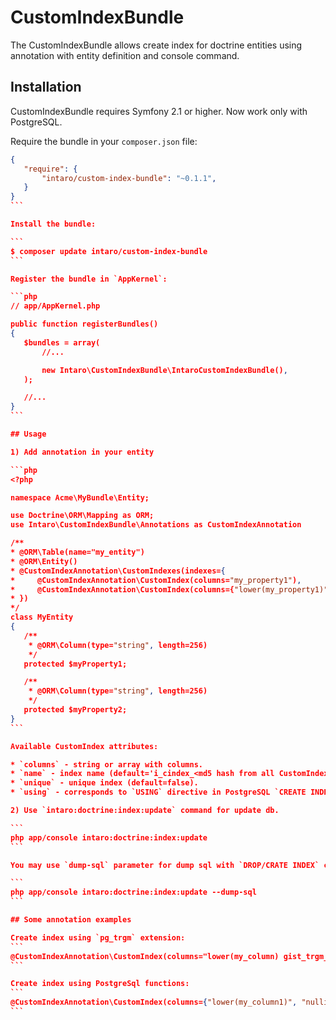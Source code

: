 # CustomIndexBundle

The CustomIndexBundle allows create index for doctrine entities using annotation with entity definition and console command.

## Installation

CustomIndexBundle requires Symfony 2.1 or higher. Now work only with PostgreSQL.

Require the bundle in your `composer.json` file:

 ````json
{
    "require": {
        "intaro/custom-index-bundle": "~0.1.1",
    }
}
```

Install the bundle:

```
$ composer update intaro/custom-index-bundle
```

Register the bundle in `AppKernel`:

```php
// app/AppKernel.php

public function registerBundles()
{
    $bundles = array(
        //...

        new Intaro\CustomIndexBundle\IntaroCustomIndexBundle(),
    );

    //...
}
```

## Usage

1) Add annotation in your entity

```php
<?php

namespace Acme\MyBundle\Entity;

use Doctrine\ORM\Mapping as ORM;
use Intaro\CustomIndexBundle\Annotations as CustomIndexAnnotation

/**
 * @ORM\Table(name="my_entity")
 * @ORM\Entity()
 * @CustomIndexAnnotation\CustomIndexes(indexes={
 *     @CustomIndexAnnotation\CustomIndex(columns="my_property1"),
 *     @CustomIndexAnnotation\CustomIndex(columns={"lower(my_property1)", "lower(my_property2)"})
 * })
 */
class MyEntity
{
    /**
     * @ORM\Column(type="string", length=256)
     */
    protected $myProperty1;

    /**
     * @ORM\Column(type="string", length=256)
     */
    protected $myProperty2;
}
```

Available CustomIndex attributes:

* `columns` - string or array with columns.
* `name` - index name (default='i_cindex_<md5 hash from all CustomIndex attributes>').
* `unique` - unique index (default=false).
* `using` - corresponds to `USING` directive in PostgreSQL `CREATE INDEX` command.

2) Use `intaro:doctrine:index:update` command for update db.

```
php app/console intaro:doctrine:index:update
```

You may use `dump-sql` parameter for dump sql with `DROP/CRATE INDEX` commands

```
php app/console intaro:doctrine:index:update --dump-sql
```

## Some annotation examples

Create index using `pg_trgm` extension:
```
@CustomIndexAnnotation\CustomIndex(columns="lower(my_column) gist_trgm_ops", using="gist"})
```

Create index using PostgreSql functions:
```
@CustomIndexAnnotation\CustomIndex(columns={"lower(my_column1)", "nullif(true, not my_column2 isnull)"} gist_trgm_ops", using="gist"}, unique=true)
```